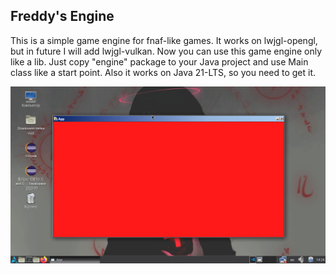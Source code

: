 ## Freddy's Engine
This is a simple game engine for fnaf-like games. It works on lwjgl-opengl, but in future I will add lwjgl-vulkan. Now you can use this game engine only like a lib. Just copy "engine" package to your Java project and use Main class like a start point. Also it works on Java 21-LTS, so you need to get it.

![](<image.png>)